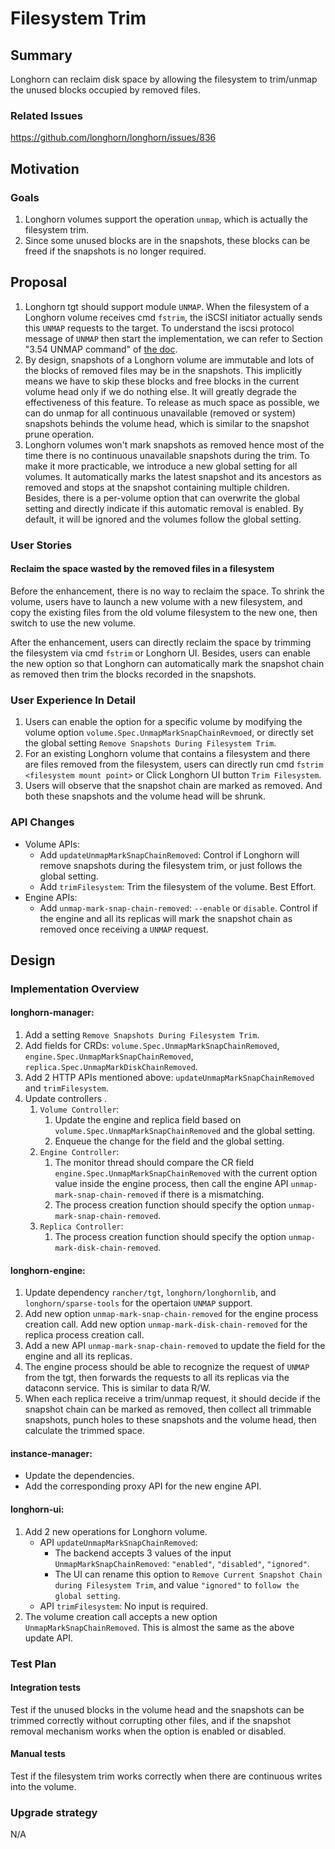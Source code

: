 # Filesystem Trim

## Summary
Longhorn can reclaim disk space by allowing the filesystem to trim/unmap the unused blocks occupied by removed files.

### Related Issues
https://github.com/longhorn/longhorn/issues/836

## Motivation
### Goals
1. Longhorn volumes support the operation `unmap`, which is actually the filesystem trim. 
2. Since some unused blocks are in the snapshots, these blocks can be freed if the snapshots is no longer required.

## Proposal
1. Longhorn tgt should support module `UNMAP`. When the filesystem of a Longhorn volume receives cmd `fstrim`, the iSCSI initiator actually sends this `UNMAP` requests to the target.
   To understand the iscsi protocol message of `UNMAP` then start the implementation, we can refer to Section "3.54 UNMAP command" of [the doc](https://www.seagate.com/files/staticfiles/support/docs/manual/Interface%20manuals/100293068j.pdf).
2. By design, snapshots of a Longhorn volume are immutable and lots of the blocks of removed files may be in the snapshots. 
   This implicitly means we have to skip these blocks and free blocks in the current volume head only if we do nothing else. It will greatly degrade the effectiveness of this feature.
   To release as much space as possible, we can do unmap for all continuous unavailable (removed or system) snapshots behinds the volume head, which is similar to the snapshot prune operation.
3. Longhorn volumes won't mark snapshots as removed hence most of the time there is no continuous unavailable snapshots during the trim. 
   To make it more practicable, we introduce a new global setting for all volumes. It automatically marks the latest snapshot and its ancestors as removed and stops at the snapshot containing multiple children. 
   Besides, there is a per-volume option that can overwrite the global setting and directly indicate if this automatic removal is enabled. By default, it will be ignored and the volumes follow the global setting.     

### User Stories
#### Reclaim the space wasted by the removed files in a filesystem
Before the enhancement, there is no way to reclaim the space. To shrink the volume, users have to launch a new volume with a new filesystem, and copy the existing files from the old volume filesystem to the new one, then switch to use the new volume. 

After the enhancement, users can directly reclaim the space by trimming the filesystem via cmd `fstrim` or Longhorn UI. Besides, users can enable the new option so that Longhorn can automatically mark the snapshot chain as removed then trim the blocks recorded in the snapshots.  

### User Experience In Detail
1. Users can enable the option for a specific volume by modifying the volume option `volume.Spec.UnmapMarkSnapChainRevmoed`, or directly set the global setting `Remove Snapshots During Filesystem Trim`.
2. For an existing Longhorn volume that contains a filesystem and there are files removed from the filesystem, users can directly run cmd `fstrim <filesystem mount point>` or Click Longhorn UI button `Trim Filesystem`.
3. Users will observe that the snapshot chain are marked as removed. And both these snapshots and the volume head will be shrunk.

### API Changes
- Volume APIs: 
  - Add `updateUnmapMarkSnapChainRemoved`: Control if Longhorn will remove snapshots during the filesystem trim, or just follows the global setting.
  - Add `trimFilesystem`: Trim the filesystem of the volume. Best Effort.
- Engine APIs:
  - Add `unmap-mark-snap-chain-removed`: `--enable` or `disable`. Control if the engine and all its replicas will mark the snapshot chain as removed once receiving a `UNMAP` request.

## Design
### Implementation Overview
#### longhorn-manager:
1. Add a setting `Remove Snapshots During Filesystem Trim`.
2. Add fields for CRDs: `volume.Spec.UnmapMarkSnapChainRemoved`, `engine.Spec.UnmapMarkSnapChainRemoved`, `replica.Spec.UnmapMarkDiskChainRemoved`.
3. Add 2 HTTP APIs mentioned above: `updateUnmapMarkSnapChainRemoved` and `trimFilesystem`. 
4. Update controllers .
    1. `Volume Controller`:
        1. Update the engine and replica field based on `volume.Spec.UnmapMarkSnapChainRemoved` and the global setting. 
        2. Enqueue the change for the field and the global setting. 
    2. `Engine Controller`:
        1. The monitor thread should compare the CR field `engine.Spec.UnmapMarkSnapChainRemoved` with the current option value inside the engine process, 
           then call the engine API `unmap-mark-snap-chain-removed` if there is a mismatching.
        2. The process creation function should specify the option `unmap-mark-snap-chain-removed`.
    3. `Replica Controller`:
        1. The process creation function should specify the option `unmap-mark-disk-chain-removed`.

#### longhorn-engine:
1. Update dependency `rancher/tgt`, `longhorn/longhornlib`, and `longhorn/sparse-tools` for the opertaion `UNMAP` support.
2. Add new option `unmap-mark-snap-chain-removed` for the engine process creation call. 
   Add new option `unmap-mark-disk-chain-removed` for the replica process creation call.
3. Add a new API `unmap-mark-snap-chain-removed` to update the field for the engine and all its replicas.
4. The engine process should be able to recognize the request of `UNMAP` from the tgt, then forwards the requests to all its replicas via the dataconn service. This is similar to data R/W.
5. When each replica receive a trim/unmap request, it should decide if the snapshot chain can be marked as removed, then collect all trimmable snapshots, punch holes to these snapshots and the volume head, then calculate the trimmed space.

#### instance-manager:
- Update the dependencies.
- Add the corresponding proxy API for the new engine API.

#### longhorn-ui:
1. Add 2 new operations for Longhorn volume.
   - API `updateUnmapMarkSnapChainRemoved`: 
     - The backend accepts 3 values of the input `UnmapMarkSnapChainRemoved`: `"enabled"`, `"disabled"`, `"ignored"`.
     - The UI can rename this option to `Remove Current Snapshot Chain during Filesystem Trim`, and value `"ignored"` to `follow the global setting`.
   - API `trimFilesystem`: No input is required.
2. The volume creation call accepts a new option `UnmapMarkSnapChainRemoved`. This is almost the same as the above update API.

### Test Plan
#### Integration tests
Test if the unused blocks in the volume head and the snapshots can be trimmed correctly without corrupting other files, and if the snapshot removal mechanism works when the option is enabled or disabled. 

#### Manual tests
Test if the filesystem trim works correctly when there are continuous writes into the volume.

### Upgrade strategy
N/A
